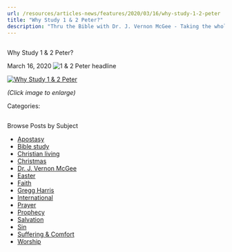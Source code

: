 ```yaml
---
url: /resources/articles-news/features/2020/03/16/why-study-1-2-peter
title: "Why Study 1 & 2 Peter?"
description: "Thru the Bible with Dr. J. Vernon McGee - Taking the whole Word to the whole world"
---
```







## 
 Why Study 1 & 2 Peter?


March 16, 2020
![1 & 2 Peter headline](https://ttb.org/images/default-source/Why-Study/1-2-peter-headline.jpg?sfvrsn=3af71e16_0 "1 & 2 Peter headline")




[![Why Study 1 & 2 Peter](/images/default-source/Why-Study/why-study-1-2-peter.jpg?sfvrsn=37f71e16_0&MaxWidth=400&MaxHeight=&ScaleUp=false&Quality=High&Method=ResizeFitToAreaArguments&Signature=3497750B1B8C591CCBB05EF9986DABAD81839A49 "Why Study 1 & 2 Peter")](/images/default-source/Why-Study/why-study-1-2-peter.jpg?sfvrsn=37f71e16_0)  

*(Click image to enlarge)*

Categories: 









## 
 Browse Posts by Subject


* [Apostasy](/resources/articles-news/-in-tags/tags/Apostasy)
* [Bible study](/resources/articles-news/-in-tags/tags/Bible-study)
* [Christian living](/resources/articles-news/-in-tags/tags/Christian-living)
* [Christmas](/resources/articles-news/-in-tags/tags/Christmas)
* [Dr. J. Vernon McGee](/resources/articles-news/-in-tags/tags/Dr-J-Vernon-McGee)
* [Easter](/resources/articles-news/-in-tags/tags/easter)
* [Faith](/resources/articles-news/-in-tags/tags/Faith)
* [Gregg Harris](/resources/articles-news/-in-tags/tags/Gregg-Harris)
* [International](/resources/articles-news/-in-tags/tags/International)
* [Prayer](/resources/articles-news/-in-tags/tags/prayer)
* [Prophecy](/resources/articles-news/-in-tags/tags/Prophecy)
* [Salvation](/resources/articles-news/-in-tags/tags/Salvation)
* [Sin](/resources/articles-news/-in-tags/tags/sin)
* [Suffering & Comfort](/resources/articles-news/-in-tags/tags/Suffering-Comfort)
* [Worship](/resources/articles-news/-in-tags/tags/worship)






